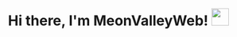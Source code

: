 <h1 align="center">
  Hi there, I'm MeonValleyWeb! <img src="https://media.giphy.com/media/hvRJCLFzcasrR4ia7z/giphy.gif" width="35">
</h1>
